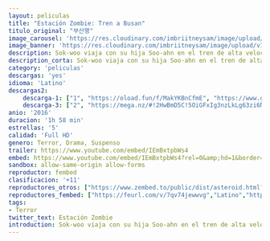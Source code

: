 ```yaml
---
layout: peliculas
title: "Estación Zombie: Tren a Busan"
titulo_original: "부산행"
image_carousel: 'https://res.cloudinary.com/imbriitneysam/image/upload/v1545272889/estacion-poster-min.jpg'
image_banner: 'https://res.cloudinary.com/imbriitneysam/image/upload/v1545272890/estacion-banner-min.jpg'
description: Sok-woo viaja con su hija Soo-ahn en el tren de alta velocidad KTX que va desde Seúl hasta Busan y que une los 442 km que separan las dos ciudades. El trayecto empieza sin problemas, pero pronto una chica muestra síntomas extraños y pierde el control. Cuando los viajeros del tren son conscientes de que tienen ante ellos un virus zombie y que la joven es una infectada.
description_corta: Sok-woo viaja con su hija Soo-ahn en el tren de alta velocidad KTX que va desde Seúl hasta Busan y que une los 442 km que separan las dos ciudades. El trayecto empieza sin problemas, pero pronto una chica muestra síntomas extraños y...
category: 'peliculas'
descargas: 'yes'
idioma: 'Latino'
descargas2:
    descarga-1: ["1", "https://oload.fun/f/MakYKBnCfmE", "https://www.google.com/s2/favicons?domain=openload.co","OpenLoad","https://res.cloudinary.com/imbriitneysam/image/upload/v1541473684/mexico.png", "Latino", "Full HD"]
    descarga-3: ["2", "https://mega.nz/#!2HwBmD5C!5OiGFxIg3nzLkLg63zi6N0O1kkKPkfIPxrqAUR0ci4w", "https://www.google.com/s2/favicons?domain=mega.nz","Mega","https://res.cloudinary.com/imbriitneysam/image/upload/v1541473684/mexico.png", "Latino", "Full HD"]
anio: '2016'
duracion: '1h 58 min'
estrellas: '5'
calidad: 'Full HD'
genero: Terror, Drama, Suspenso
trailer: https://www.youtube.com/embed/IEmBxtpbWs4
embed: https://www.youtube.com/embed/IEmBxtpbWs4?rel=0&amp;hd=1&border=0&wmode=opaque&enablejsapi=1&modestbranding=1&controls=1&showinfo=1
sandbox: allow-same-origin allow-forms
reproductor: fembed
clasificacion: '+11'
reproductores_otros: ["https://www.zembed.to/public/dist/asteroid.html?id=f50d0e1c21cc56cdd3dfe7c67ecaf54e&title=Train%20to%20Busan","Latino","https://movcloud.net/embed/ou-pVktC_1CN","Latino","https://embed.mystream.to/84d8324uyil1","Latino"]
reproductores_fembed: ["https://feurl.com/v/7qv74jewwvg","Latino","https://feurl.com/v/zyvnz3-km8v","Latino","https://feurl.com/v/4lo0d4eex9q","Latino"]
tags:
- Terror
twitter_text: Estación Zombie
introduction: Sok-woo viaja con su hija Soo-ahn en el tren de alta velocidad KTX que va desde Seúl hasta Busan y que une los 442 km que separan las dos ciudades. El trayecto empieza sin problemas, pero pronto una chica muestra síntomas extraños y...
---
```



 







